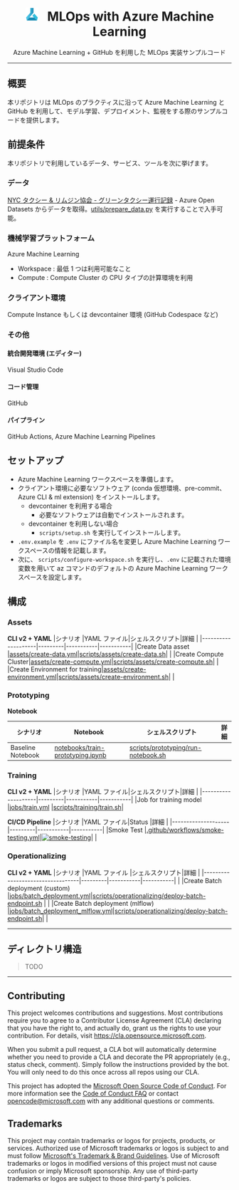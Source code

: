 <div align="center">
<h1>
<img width="30", src="./docs/images/azureml-icon.svg"> 
&nbsp;
MLOps with Azure Machine Learning
</h1>
Azure Machine Learning + GitHub を利用した MLOps 実装サンプルコード
</div>

---

## 概要
本リポジトリは MLOps のプラクティスに沿って Azure Machine Learning と GitHub を利用して、モデル学習、デプロイメント、監視をする際のサンプルコードを提供します。

## 前提条件
本リポジトリで利用しているデータ、サービス、ツールを次に挙げます。

### データ
[NYC タクシー & リムジン協会 - グリーンタクシー運行記録](https://learn.microsoft.com/ja-jp/azure/open-datasets/dataset-taxi-green?tabs=azureml-opendatasets)
    - Azure Open Datasets からデータを取得。[utils/prepare_data.py](utils/prepare_data.py) を実行することで入手可能。

### 機械学習プラットフォーム
Azure Machine Learning
- Workspace : 最低 1 つは利用可能なこと
- Compute : Compute Cluster の CPU タイプの計算環境を利用

### クライアント環境
Compute Instance もしくは devcontainer 環境 (GitHub Codespace など)

### その他
#### 統合開発環境 (エディター)
Visual Studio Code
#### コード管理
GitHub
#### パイプライン
GitHub Actions, Azure Machine Learning Pipelines



## セットアップ
- Azure Machine Learning ワークスペースを準備します。
- クライアント環境に必要なソフトウェア (conda 仮想環境、pre-commit、Azure CLI & ml extension) をインストールします。
    - devcontainer を利用する場合
      - 必要なソフトウェアは自動でインストールされます。
    - devcontainer を利用しない場合
      - `scripts/setup.sh` を実行してインストールします。
- `.env.example` を `.env` にファイル名を変更し Azure Machine Learning ワークスペースの情報を記載します。
- 次に、 `scripts/configure-workspace.sh` を実行し、`.env` に記載された環境変数を用いて az コマンドのデフォルトの Azure Machine Learning ワークスペースを設定します。


## 構成
### Assets
**CLI v2 + YAML**
|シナリオ              |YAML ファイル|シェルスクリプト|詳細        |
|--------------------|---------|-----------|-----------|
|Create Data asset   |[assets/create-data.yml](assets/create-data.yml)|[scripts/assets/create-data.sh](scripts/assets/create-data.sh)|           |
|Create Compute Cluster|[assets/create-compute.yml](assets/create-compute.yml)|[scripts/assets/create-compute.sh](scripts/assets/create-compute.sh)|           |
|Create Environment for training|[assets/create-environment.yml](assets/create-environment.yml)|[scripts/assets/create-environment.sh](scripts/assets/create-environment.sh)|           |

### Prototyping
**Notebook**

|シナリオ              |Notebook|シェルスクリプト|詳細        |
|--------------------|---------|-----------|-----------|
|Baseline Notebook   |[notebooks/train-prototyping.ipynb](notebooks/train-prototyping.ipynb)|[scripts/prototyping/run-notebook.sh](scripts/prototyping/run-notebook.sh)|           |


### Training
**CLI v2 + YAML**
|シナリオ              |YAML ファイル|シェルスクリプト|詳細        |
|--------------------|---------|-----------|-----------|
|Job for training model |[jobs/train.yml](jobs/train.yml)           |[scripts/training/train.sh](scripts/training/train.sh)|


**CI/CD Pipeline**
|シナリオ              |YAML ファイル|Status     |詳細        |
|--------------------|---------|-----------|-----------|
|Smoke Test          |[.github/workflows/smoke-testing.yml](.github/workflows/smoke-testing.yml)|[![smoke-testing](https://github.com/Azure/MLInsider-MLOps/actions/workflows/smoke-testing.yml/badge.svg)](https://github.com/Azure/MLInsider-MLOps/actions/workflows/smoke-testing.yml)|           |


### Operationalizing
**CLI v2 + YAML**
|シナリオ                            |YAML ファイル |シェルスクリプト|詳細        |
|----------------------------------|---------|-----------|-----------|         |
|Create Batch deployment (custom)  |[jobs/batch_deployment.yml](jobs/batch_deployment.yml)|[scripts/operationalizing/deploy-batch-endpoint.sh](scripts/operationalizing/deploy-batch-endpoint-custom.sh)           |           |
|Create Batch deployment (mlflow)  |[jobs/batch_deployment_mlflow.yml](jobs/batch_deployment_mlflow.yml)|[scripts/operationalizing/deploy-batch-endpoint.sh](scripts/operationalizing/deploy-online-endpoint-mlflow.sh)|           |

---
## ディレクトリ構造

>TODO

---

## Contributing

This project welcomes contributions and suggestions.  Most contributions require you to agree to a
Contributor License Agreement (CLA) declaring that you have the right to, and actually do, grant us
the rights to use your contribution. For details, visit https://cla.opensource.microsoft.com.

When you submit a pull request, a CLA bot will automatically determine whether you need to provide
a CLA and decorate the PR appropriately (e.g., status check, comment). Simply follow the instructions
provided by the bot. You will only need to do this once across all repos using our CLA.

This project has adopted the [Microsoft Open Source Code of Conduct](https://opensource.microsoft.com/codeofconduct/).
For more information see the [Code of Conduct FAQ](https://opensource.microsoft.com/codeofconduct/faq/) or
contact [opencode@microsoft.com](mailto:opencode@microsoft.com) with any additional questions or comments.

## Trademarks

This project may contain trademarks or logos for projects, products, or services. Authorized use of Microsoft
trademarks or logos is subject to and must follow
[Microsoft's Trademark & Brand Guidelines](https://www.microsoft.com/en-us/legal/intellectualproperty/trademarks/usage/general).
Use of Microsoft trademarks or logos in modified versions of this project must not cause confusion or imply Microsoft sponsorship.
Any use of third-party trademarks or logos are subject to those third-party's policies.
